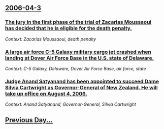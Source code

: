 ## [2006-04-3](/news/2006/04/3/index.md)

### [ The jury in the first phase of the trial of Zacarias Moussaoui has decided that he is eligible for the death penalty. ](/news/2006/04/3/the-jury-in-the-first-phase-of-the-trial-of-zacarias-moussaoui-has-decided-that-he-is-eligible-for-the-death-penalty.md)
_Context: Zacarias Moussaoui, death penalty_

### [ A large air force C-5 Galaxy military cargo jet crashed when landing at Dover Air Force Base in the U.S. state of Delaware. ](/news/2006/04/3/a-large-air-force-c-5-galaxy-military-cargo-jet-crashed-when-landing-at-dover-air-force-base-in-the-u-s-state-of-delaware.md)
_Context: C-5 Galaxy, Delaware, Dover Air Force Base, air force, state_

### [ Judge Anand Satyanand has been appointed to succeed Dame Silvia Cartwright as Governor-General of New Zealand. He will take up office on August 4, 2006. ](/news/2006/04/3/judge-anand-satyanand-has-been-appointed-to-succeed-dame-silvia-cartwright-as-governor-general-of-new-zealand-he-will-take-up-office-on-au.md)
_Context: Anand Satyanand, Governor-General, Silvia Cartwright_

## [Previous Day...](/news/2006/04/2/index.md)

